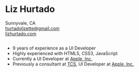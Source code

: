 Liz Hurtado
===
Sunnyvale, CA
<br>[hurtadolizette@gmail.com](mailto:hurtadolizette@gmail.com)
<br>[lizhurtado.com](http://www.lizhurtado.com)

##

* 9 years of experience as a UI Developer
* Highly experienced with HTML5, CSS3, JavaScript
* Currently a UI Developer at [Apple, Inc.](apple.com)
* Previously a consultant at [TCS](tata.com), UI Developer at [Apple, Inc.](apple.com)
